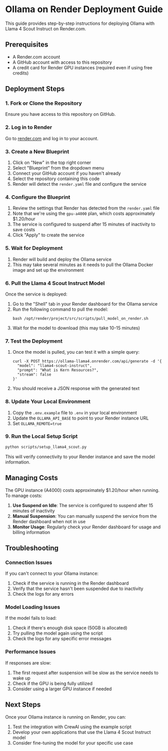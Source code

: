 # Ollama on Render Deployment Guide

This guide provides step-by-step instructions for deploying Ollama with Llama 4 Scout Instruct on Render.com.

## Prerequisites

- A Render.com account
- A GitHub account with access to this repository
- A credit card for Render GPU instances (required even if using free credits)

## Deployment Steps

### 1. Fork or Clone the Repository

Ensure you have access to this repository on GitHub.

### 2. Log in to Render

Go to [render.com](https://render.com/) and log in to your account.

### 3. Create a New Blueprint

1. Click on "New" in the top right corner
2. Select "Blueprint" from the dropdown menu
3. Connect your GitHub account if you haven't already
4. Select the repository containing this code
5. Render will detect the `render.yaml` file and configure the service

### 4. Configure the Blueprint

1. Review the settings that Render has detected from the `render.yaml` file
2. Note that we're using the `gpu-a4000` plan, which costs approximately $1.20/hour
3. The service is configured to suspend after 15 minutes of inactivity to save costs
4. Click "Apply" to create the service

### 5. Wait for Deployment

1. Render will build and deploy the Ollama service
2. This may take several minutes as it needs to pull the Ollama Docker image and set up the environment

### 6. Pull the Llama 4 Scout Instruct Model

Once the service is deployed:

1. Go to the "Shell" tab in your Render dashboard for the Ollama service
2. Run the following command to pull the model:
   ```
   bash /opt/render/project/src/scripts/pull_model_on_render.sh
   ```
3. Wait for the model to download (this may take 10-15 minutes)

### 7. Test the Deployment

1. Once the model is pulled, you can test it with a simple query:
   ```
   curl -X POST https://ollama-llama4.onrender.com/api/generate -d '{
     "model": "llama4-scout-instruct",
     "prompt": "What is Kern Resources?",
     "stream": false
   }'
   ```
2. You should receive a JSON response with the generated text

### 8. Update Your Local Environment

1. Copy the `.env.example` file to `.env` in your local environment
2. Update the `OLLAMA_API_BASE` to point to your Render instance URL
3. Set `OLLAMA_REMOTE=true`

### 9. Run the Local Setup Script

```bash
python scripts/setup_llama4_scout.py
```

This will verify connectivity to your Render instance and save the model information.

## Managing Costs

The GPU instance (A4000) costs approximately $1.20/hour when running. To manage costs:

1. **Use Suspend on Idle**: The service is configured to suspend after 15 minutes of inactivity
2. **Manual Suspension**: You can manually suspend the service from the Render dashboard when not in use
3. **Monitor Usage**: Regularly check your Render dashboard for usage and billing information

## Troubleshooting

### Connection Issues

If you can't connect to your Ollama instance:

1. Check if the service is running in the Render dashboard
2. Verify that the service hasn't been suspended due to inactivity
3. Check the logs for any errors

### Model Loading Issues

If the model fails to load:

1. Check if there's enough disk space (50GB is allocated)
2. Try pulling the model again using the script
3. Check the logs for any specific error messages

### Performance Issues

If responses are slow:

1. The first request after suspension will be slow as the service needs to wake up
2. Check if the GPU is being fully utilized
3. Consider using a larger GPU instance if needed

## Next Steps

Once your Ollama instance is running on Render, you can:

1. Test the integration with CrewAI using the example script
2. Develop your own applications that use the Llama 4 Scout Instruct model
3. Consider fine-tuning the model for your specific use case
